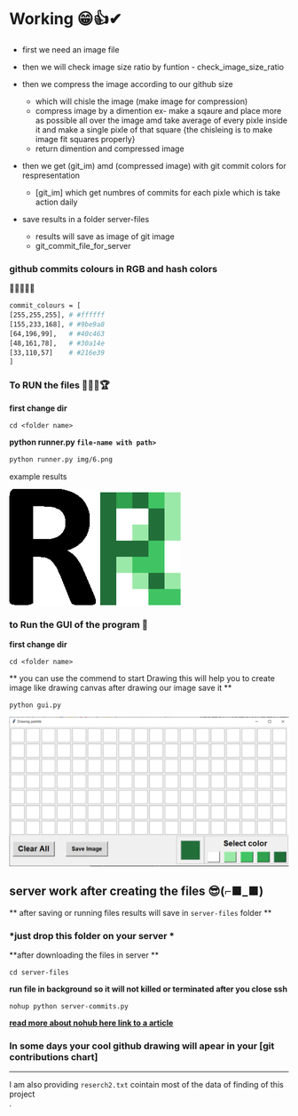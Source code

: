 
# Working 😁👍✔
 - first we need an image file 
 - then we will check image size ratio by funtion - check_image_size_ratio
 - then we compress the image according to our github size
	- which will chisle the image (make image for compression)
	- compress image by a dimention ex- make a sqaure and place more as possible all over the image amd take average of every pixle inside it and make a single pixle of that square {the chisleing is to make image fit squares properly}
	- return dimention and compressed image

 - then we get (git_im) amd (compressed image) with git commit colors for respresentation
	- [git_im] which get numbres of commits for each pixle which is take action daily 

 - save results in a folder server-files
	- results will save as image of git image 
	- git_commit_file_for_server

### github commits colours in RGB and hash colors 
🐇🐸🐲🐍🦎

```sh
commit_colours = [
[255,255,255], # #ffffff
[155,233,168], # #9be9a8
[64,196,99],   # #40c463
[48,161,78],   # #30a14e
[33,110,57]    # #216e39
]
```


### To RUN the files  🎈🥈🥉🏆
**first change dir**
```
cd <folder name>
```
**python runner.py `file-name with path>`**
```sh 
python runner.py img/6.png 
```
example results

<img src='https://github.com/rishabhjainfinal/git-commit-drawing/blob/master/ss/6.png?raw=true'>

<img src='https://github.com/rishabhjainfinal/git-commit-drawing/blob/master/ss/64801rishi.png?raw=true' >




### to Run the GUI of the program  🤵 
**first change dir**
```
cd <folder name>
```
** you can use the commend to start Drawing 
this will help you to create image like drawing canvas after drawing our image save it **
```
python gui.py
```

<img src='https://github.com/rishabhjainfinal/git-commit-drawing/blob/master/ss/Screenshot%20(7).png?raw=true' >

## server work after creating the files 😎(⌐■_■) 
** after saving or running files results will save in `server-files` folder **
### *just drop this folder on your server *
**after downloading the files in server **
```
cd server-files 
```
**run file in background so it will not killed or terminated after you close ssh**
```
nohup python server-commits.py
```
**[read more about nohub here link to a article ](https://janakiev.com/blog/python-background/)**

### In some days your cool github drawing will apear in your [git contributions chart]  

---
I am also providing `reserch2.txt` cointain most of the data of finding of this project  
.
